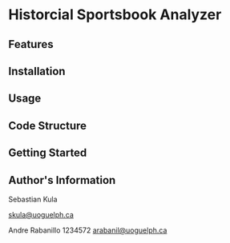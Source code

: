 # Historcial Sportsbook Analyzer



## Features


## Installation



## Usage


## Code Structure


## Getting Started



## Author's Information

Sebastian Kula

skula@uoguelph.ca

Andre Rabanillo
1234572
arabanil@uoguelph.ca
